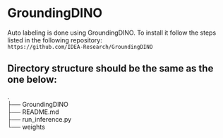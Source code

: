 # GroundingDINO
Auto labeling is done using GroundingDINO. To install it follow the steps listed in the following repository: \
`https://github.com/IDEA-Research/GroundingDINO`



## Directory structure should be the same as the one below:
.\
├── GroundingDINO \
├── README.md \
├── run_inference.py \
└── weights

